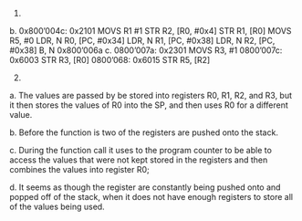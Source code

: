 1.
b. 
0x800’004c: 0x2101 MOVS R1 #1
STR R2, [R0, #0x4]
STR R1, [R0]
MOVS R5, #0
LDR, N R0, [PC, #0x34]
LDR, N R1, [PC, #0x38]
LDR, N R2, [PC, #0x38]
B, N 0x800’006a
c. 
0800’007a: 0x2301 MOVS R3, #1
0800’007c: 0x6003 STR R3, [R0]
0800’068: 0x6015 STR R5, [R2]

2.
a. The values are passed by be stored into registers R0, R1, R2, and R3, but it then stores the values of R0 into the SP, and then uses R0 for a different value.

b. Before the function is two of the registers are pushed onto the stack.

c. During the function call it uses to the program counter to be able to access the values that were not kept stored in the registers and then combines the values into register R0;

d. It seems as though the register are constantly being pushed onto and popped off of the stack, when it does not have enough registers to store all of the values being used.
